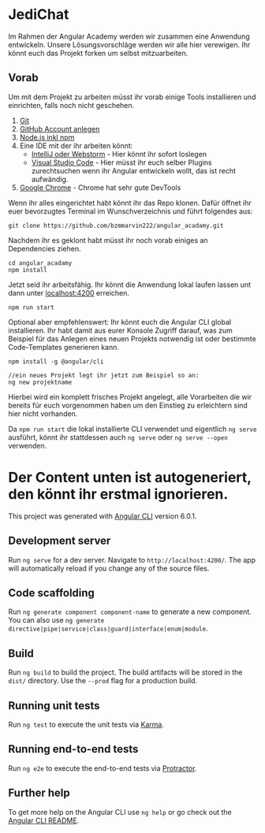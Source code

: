 # JediChat

Im Rahmen der Angular Academy werden wir zusammen eine Anwendung entwickeln. Unsere Lösungsvorschläge werden wir alle hier verewigen. Ihr könnt euch das Projekt forken um selbst mitzuarbeiten.

## Vorab
Um mit dem Projekt zu arbeiten müsst ihr vorab einige Tools installieren und einrichten, falls noch nicht geschehen.

1. [Git](https://git-scm.com/)
1. [GitHub Account anlegen](https://github.com/join)
1. [Node.js inkl npm](https://nodejs.org/en/download/) 
1. Eine IDE mit der ihr arbeiten könnt:
    - [IntelliJ oder Webstorm](https://www.jetbrains.com/) - Hier könnt ihr sofort loslegen
    - [Visual Studio Code](https://code.visualstudio.com/) - Hier müsst ihr euch selber Plugins zurechtsuchen wenn ihr Angular entwickeln wollt, das ist recht aufwändig.
1. [Google Chrome](https://www.google.de/chrome/) - Chrome hat sehr gute DevTools 

Wenn ihr alles eingerichtet habt könnt ihr das Repo klonen.
Dafür öffnet ihr euer bevorzugtes Terminal im Wunschverzeichnis und führt folgendes aus:
```console
git clone https://github.com/bzmmarvin222/angular_acadamy.git
```

Nachdem ihr es geklont habt müsst ihr noch vorab einiges an Dependencies ziehen.
```console
cd angular_acadamy
npm install
```

Jetzt seid ihr arbeitsfähig. Ihr könnt die Anwendung lokal laufen lassen unt dann unter [localhost:4200](http://localhost:4200) erreichen.
```console
npm run start
```

Optional aber empfehlenswert: Ihr könnt euch die Angular CLI global installieren. Ihr habt damit aus eurer Konsole Zugriff darauf, was zum Beispiel für das Anlegen eines neuen Projekts notwendig ist oder bestimmte Code-Templates generieren kann.
```console
npm install -g @angular/cli

//ein neues Projekt legt ihr jetzt zum Beispiel so an:
ng new projektname
```
Hierbei wird ein komplett frisches Projekt angelegt, alle Vorarbeiten die wir bereits für euch vorgenommen haben um den Einstieg zu erleichtern sind hier nicht vorhanden.

Da `npm run start` die lokal installierte CLI verwendet und eigentlich `ng serve` ausführt, könnt ihr stattdessen auch `ng serve` oder `ng serve --open` verwenden. 

# Der Content unten ist autogeneriert, den könnt ihr erstmal ignorieren.
This project was generated with [Angular CLI](https://github.com/angular/angular-cli) version 6.0.1.

## Development server

Run `ng serve` for a dev server. Navigate to `http://localhost:4200/`. The app will automatically reload if you change any of the source files.

## Code scaffolding

Run `ng generate component component-name` to generate a new component. You can also use `ng generate directive|pipe|service|class|guard|interface|enum|module`.

## Build

Run `ng build` to build the project. The build artifacts will be stored in the `dist/` directory. Use the `--prod` flag for a production build.

## Running unit tests

Run `ng test` to execute the unit tests via [Karma](https://karma-runner.github.io).

## Running end-to-end tests

Run `ng e2e` to execute the end-to-end tests via [Protractor](http://www.protractortest.org/).

## Further help

To get more help on the Angular CLI use `ng help` or go check out the [Angular CLI README](https://github.com/angular/angular-cli/blob/master/README.md).
